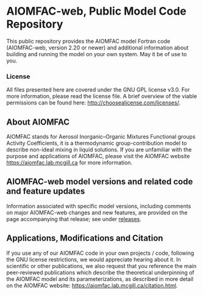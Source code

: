 # AIOMFAC-web, Public Model Code Repository

This public repository provides the AIOMFAC model Fortran code (AIOMFAC-web, version 2.20 or newer) and additional information about building and running the model on your own system. May it be of use to you.

### License
All files presented here are covered under the GNU GPL license v3.0. For more information, please read the license file. A brief overview of the viable permissions can be found here: http://choosealicense.com/licenses/.

## About AIOMFAC
AIOMFAC stands for Aerosol Inorganic&ndash;Organic Mixtures Functional groups Activity Coefficients, it is a thermodynamic group-contribution model to describe non-ideal mixing in liquid solutions. If you are unfamiliar with the purpose and applications of AIOMFAC, please visit the AIOMFAC website https://aiomfac.lab.mcgill.ca for more information.

## AIOMFAC-web model versions and related code and feature updates
Information associated with specific model versions, including comments on major AIOMFAC-web changes and new features, are provided on the page accompanying that release; see under [releases](https://github.com/andizuend/AIOMFAC/releases). 

## Applications, Modifications and Citation
If you use any of our AIOMFAC code in your own projects / code, following the GNU license restrictions, we would appreciate hearing about it. In scientific or other publications, we also request that you reference the main peer-reviewed publications which describe the theoretical underpinning of the AIOMFAC model and its parameterizations, as described in more detail on the AIOMFAC website: https://aiomfac.lab.mcgill.ca/citation.html.
